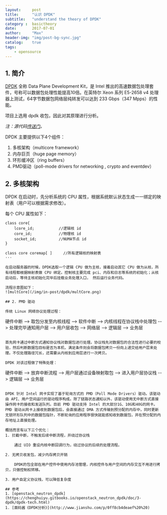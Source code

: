 ```yaml
---
layout:     post
title:      "认识 DPDK"
subtitle:   "understand the theory of DPDK"
category :  basictheory
date:       2017-07-01
author:     "Max"
header-img: "img/post-bg-sync.jpg"
catalog:    true
tags:
    - opensource
---
```


## 1. 简介

[DPDK](http://www.dpdk.org/) 全称 Data Plane Development Kit，是 Intel 推出的高速数据包处理套件，号称可以数据包处理性能提高10倍。在英特尔 Xeon 系列 E5-2658 v4 处理器上测试，64字节数据包网络层纯转发可以达到 233 Gbps（347 Mpps）的性能。

项目上选用 dpdk 收包，因此对其原理进行分析。

*注：源代码[传送门](http://www.dpdk.org/browse/dpdk/)。*

DPDK 主要提供以下4个组件：
1. 多核架构（multicore framework）
2. 内存巨页（huge page memory）
3. 环形缓冲区（ring buffers）
4. PMD驱动（poll-mode drivers for networking , crypto and eventdev）

## 2. 多核架构

DPDK 在启动时，先分析系统的 CPU 属性，根据系统默认状态生成一一绑定的映射表（用户可以根据需求修改）。

每个 CPU 属性如下：
```
class core{
    lcore_id;           //逻辑核 id
    core_id;            //物理核 id
    socket_id;          //NUMA节点 id
}

class core coremap[ ]     //所有逻辑核的映射表
···

在启动服务器的时候，DPDK选取一个逻辑 CPU 做为主核，接着启动其它 CPU 做为从核，所有线程都根据映射表做 CPU 绑定。控制核主要完成 pci、内存和日志等系统的初始化；从核启动后，等待主核初始化完毕后挂载业务处理入口， 然后运行业务代码。

流程示意图如下：
![multCore](/img/in-post/dpdk/multCore.png)

## 2. PMD 驱动

传统 Linux 网络协议处理过程：
```
硬件中断 --> 取包分发至内核线程 --> 软件中断 --> 内核线程在协议栈中处理包 --> 处理完毕通知用户层 --> 用户层收包 --> 网络层 --> 逻辑层 --> 业务层
```

首先网卡通过中断方式通知协议栈对数据包进行处理。协议栈先对数据包的合法性进行必要的校验，然后判断数据包目标是否为本机，满足条件则会将数据包拷贝一份向上递交给用户层来处理。不仅处理路径冗长，还需要从内核到应用层进行一次拷贝。

DPDK 对该过程做了特殊处理：
```
硬件中断 --> 放弃中断流程 --> 用户层通过设备映射取包 --> 进入用户层协议栈 --> 逻辑层 --> 业务层
```

DPDK 针对 Intel 网卡实现了基于轮询方式的 PMD（Poll Mode Drivers）驱动。该驱动由 API、用户空间运行的驱动程序构成。除了链路状态通知以外，该驱动使用无中断方式直接操作网卡的接收和发送队列。目前 PMD 驱动支持 Intel 的大部分1G、10G和40G的网卡。PMD 驱动从网卡上接收到数据包后，会直接通过 DMA 方式传输到预分配的内存中，同时更新无锁环形队列中的数据包指针，不断轮询的应用程序很快就能感知收到数据包，并在预分配的内存地址上直接处理。

概括而言有以下三个优化：
1. 拦截中断，不触发后续中断流程，并绕过协议栈

    通过 UIO 重设内核中断回调行为，绕过协议的后续的处理流程。

2. 无拷贝收发包，减少内存拷贝开销

    DPDK的包全部在用户控件中使用内存池管理，内核控件与用户空间的内存交互不用进行拷贝，只做控制权转移。

3. 用户自定义协议栈，可以降低复杂度

## 参考
1. [openstack_neutron_dpdk](https://chenghuiyu.gitbooks.io/openstack_neutron_dpdk/doc/3-dpdk/dpdk-tech.html)
1. [面码酱《DPDK分析》](http://www.jianshu.com/p/0ff8cb4deaef%20%20)



